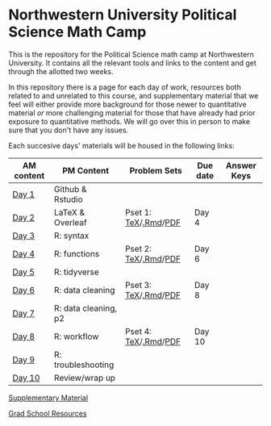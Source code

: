 # Northwestern University Political Science Math Camp
This is the repository for the Political Science math camp at Northwestern University. It contains all the relevant tools and links to the content and get through the allotted two weeks.

In this repository there is a page for each day of work, resources both related to and unrelated to this course, and supplementary material that we feel will either provide more background for those newer to quantitative material *or* more challenging material for those that have already had prior exposure to quantitative methods. We will go over this in person to make sure that you don't have any issues. 

Each succesive days' materials will be housed in the following links: 


| AM content            | PM Content        |  Problem Sets | Due date      | Answer Keys
| -------------         | -------------     | ------------- | ------------- |------------- |
[Day 1](day1/README.md) | Github & Rstudio  | | |
[Day 2](day2/README.md) | LaTeX & Overleaf  | Pset 1: [TeX](updated-pset-1.tex)/[.Rmd](updated-pset-1-RMD.Rmd)/[PDF](updated-pset-1.pdf)|Day 4|
[Day 3](day3/README.md) | R: syntax         | ||
[Day 4](day4/README.md) | R: functions      | Pset 2: [TeX](updated-pset-2.tex)/[.Rmd](updated-pset-2-RMD.Rmd)/[PDF](updated-pset-2.pdf)|Day 6| 
[Day 5](day5/README.md) | R: tidyverse      | | |
[Day 6](day6/README.md) | R: data cleaning  | Pset 3: [TeX](updated-pset-3.tex)/[.Rmd](updated-pset-3-RMD.Rmd)/[PDF](updated-pset-3.pdf)| Day 8|
[Day 7](day7/README.md) | R: data cleaning, p2 || 
[Day 8](day8/README.md) | R: workflow       | Pset 4: [TeX](updated-pset-4.tex)/[.Rmd](updated-pset-4-RMD.Rmd)/[PDF](updated-pset-4.pdf)| Day 10
[Day 9](day9/README.md) | R: troubleshooting | |
[Day 10](day_10/README.md)| Review/wrap up |||

[Supplementary Material](supplementary_material/README.md)

[Grad School Resources](resources/README.md)
